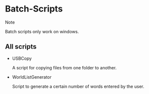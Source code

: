 # Batch-Scripts

> [!NOTE]
> Batch scripts only work on windows.

## All scripts

+ USBCopy

  A script for copying files from one     folder to another.



+ WorldListGenerator

  Script to generate a certain number of   words entered by the user.